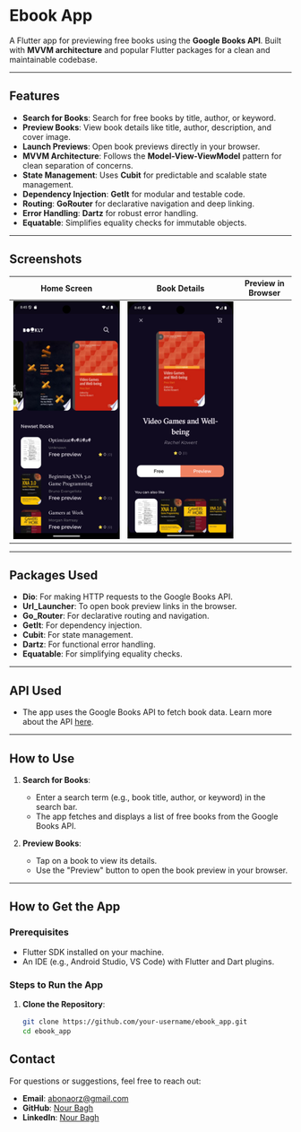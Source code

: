 # Ebook App

A Flutter app for previewing free books using the **Google Books API**. Built with **MVVM architecture** and popular Flutter packages for a clean and maintainable codebase.

---

## Features

- **Search for Books**: Search for free books by title, author, or keyword.
- **Preview Books**: View book details like title, author, description, and cover image.
- **Launch Previews**: Open book previews directly in your browser.
- **MVVM Architecture**: Follows the **Model-View-ViewModel** pattern for clean separation of concerns.
- **State Management**: Uses **Cubit** for predictable and scalable state management.
- **Dependency Injection**: **GetIt** for modular and testable code.
- **Routing**: **GoRouter** for declarative navigation and deep linking.
- **Error Handling**: **Dartz** for robust error handling.
- **Equatable**: Simplifies equality checks for immutable objects.

---

## Screenshots

| **Home Screen** | **Book Details** | **Preview in Browser** |
|------------------|------------------|------------------------|
| ![Home Screen](screenshot/screenshot1.png) | ![Book Details](screenshot/screenshot2.png)  |

---

## Packages Used

- **Dio**: For making HTTP requests to the Google Books API.
- **Url_Launcher**: To open book preview links in the browser.
- **Go_Router**: For declarative routing and navigation.
- **GetIt**: For dependency injection.
- **Cubit**: For state management.
- **Dartz**: For functional error handling.
- **Equatable**: For simplifying equality checks.

---
## API Used
- The app uses the Google Books API to fetch book data. Learn more about the API [here](https://developers.google.com/books).

---


## How to Use

1. **Search for Books**:
   - Enter a search term (e.g., book title, author, or keyword) in the search bar.
   - The app fetches and displays a list of free books from the Google Books API.

2. **Preview Books**:
   - Tap on a book to view its details.
   - Use the "Preview" button to open the book preview in your browser.

---

## How to Get the App

### Prerequisites
- Flutter SDK installed on your machine.
- An IDE (e.g., Android Studio, VS Code) with Flutter and Dart plugins.

### Steps to Run the App
1. **Clone the Repository**:
   ```bash
   git clone https://github.com/your-username/ebook_app.git
   cd ebook_app


## Contact

For questions or suggestions, feel free to reach out:

- **Email**: abonaorz@gmail.com  
- **GitHub**: [Nour Bagh](https://github.com/bagh98)  
- **LinkedIn**: [Nour Bagh](https://www.linkedin.com/in/nour-bagh)
   
